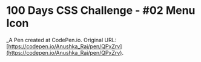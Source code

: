 #  100 Days CSS Challenge - #02 Menu Icon
 _A Pen created at CodePen.io. Original URL: [https://codepen.io/Anushka_Raj/pen/QPxZrv](https://codepen.io/Anushka_Raj/pen/QPxZrv).

 